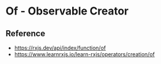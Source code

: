 # Of - Observable Creator

## Reference

- https://rxjs.dev/api/index/function/of
- https://www.learnrxjs.io/learn-rxjs/operators/creation/of
